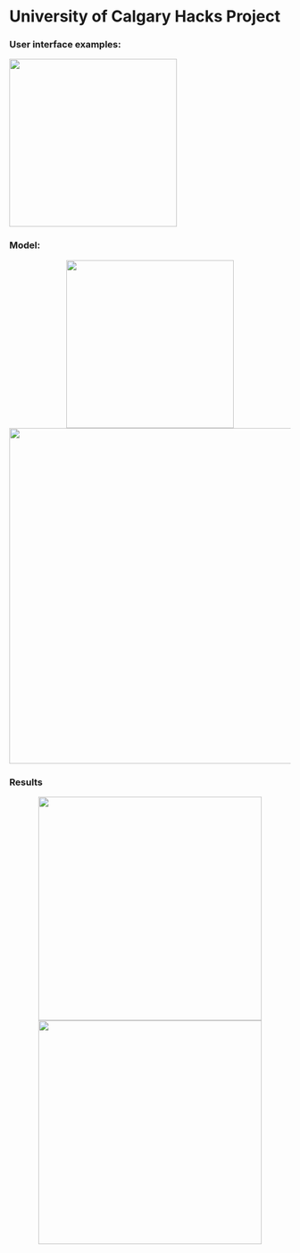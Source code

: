 # University of Calgary Hacks Project

### User interface examples:

<img src="https://github.com/CalgaryHacks-Project/CalgaryHacks-project/blob/main/docs/ui.PNG?raw=true" width=300>

### Model:

<p align="center">
<img src="https://github.com/CalgaryHacks-Project/CalgaryHacks-project/blob/main/docs/model_plot.png?raw=true" width=300>
<img src="https://github.com/CalgaryHacks-Project/CalgaryHacks-project/blob/main/docs/train.PNG?raw=true" width=600>
</p>

### Results

<p align="center">
<img src="https://github.com/CalgaryHacks-Project/CalgaryHacks-project/blob/main/docs/result1.PNG?raw=true" width=400>
<img src="https://github.com/CalgaryHacks-Project/CalgaryHacks-project/blob/main/docs/result2.PNG?raw=true" width=400>
</p>
